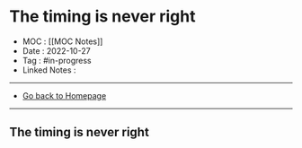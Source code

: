 # The timing is never right
- MOC : [[MOC Notes]]
- Date : 2022-10-27
- Tag : #in-progress
- Linked Notes : 
-------------------
- [Go back to Homepage](https://misudashi.ga/)
-----

## The timing is never right


